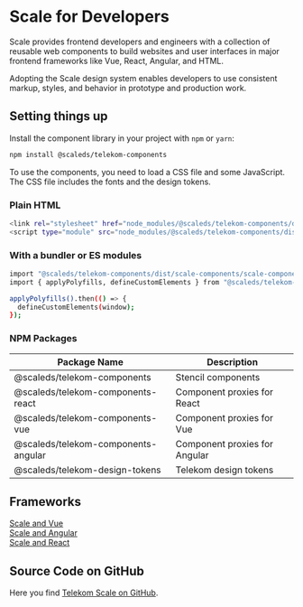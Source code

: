 # Scale for Developers

Scale provides frontend developers and engineers with a collection of reusable web components to build websites and user interfaces in major frontend frameworks like Vue, React, Angular, and HTML.

Adopting the Scale design system enables developers to use consistent markup, styles, and behavior in prototype and production work.

## Setting things up

Install the component library in your project with `npm` or `yarn`:

```bash
npm install @scaleds/telekom-components
```

To use the components, you need to load a CSS file and some JavaScript. The CSS file includes the fonts and the design tokens.

### Plain HTML

```bash
<link rel="stylesheet" href="node_modules/@scaleds/telekom-components/dist/scale-components/scale-components.css">
<script type="module" src="node_modules/@scaleds/telekom-components/dist/scale-components/scale-components.js"></script>
```

### With a bundler or ES modules

```bash
import "@scaleds/telekom-components/dist/scale-components/scale-components.css";
import { applyPolyfills, defineCustomElements } from "@scaleds/telekom-components/loader";

applyPolyfills().then(() => {
  defineCustomElements(window);
});
```

### NPM Packages

| Package Name                        | Description                   |
| ----------------------------------- | ----------------------------- |
| @scaleds/telekom-components         | Stencil components            |
| @scaleds/telekom-components-react   | Component proxies for React   |
| @scaleds/telekom-components-vue     | Component proxies for Vue     |
| @scaleds/telekom-components-angular | Component proxies for Angular |
| @scaleds/telekom-design-tokens      | Telekom design tokens         |

## Frameworks

[Scale and Vue](./?path=/story/scale-for-developers-scale-and-vue--page)<br/>
[Scale and Angular](./?path=/story/scale-for-developers-scale-and-angular--page)<br/>
[Scale and React](./?path=/story/scale-for-developers-scale-and-react--page)

## Source Code on GitHub

Here you find [Telekom Scale on GitHub](https://github.com/telekom/scale/).
